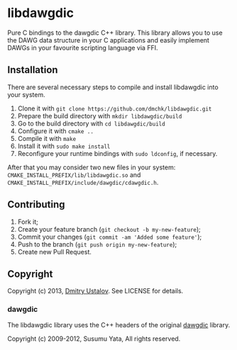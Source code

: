 # libdawgdic

Pure C bindings to the dawgdic C++ library. This library allows you to
use the DAWG data structure in your C applications and easily implement
DAWGs in your favourite scripting language via FFI.

## Installation

There are several necessary steps to compile and install libdawgdic into
your system.

1. Clone it with `git clone https://github.com/dmchk/libdawgdic.git`
2. Prepare the build directory with `mkdir libdawgdic/build`
3. Go to the build directory with `cd libdawgdic/build`
4. Configure it with `cmake ..`
5. Compile it with `make`
6. Install it with `sudo make install`
7. Reconfigure your runtime bindings with `sudo ldconfig`, if necessary.

After that you may consider two new files in your system:
`CMAKE_INSTALL_PREFIX/lib/libdawgdic.so` and
`CMAKE_INSTALL_PREFIX/include/dawgdic/cdawgdic.h`.

## Contributing

1. Fork it;
2. Create your feature branch (`git checkout -b my-new-feature`);
3. Commit your changes (`git commit -am 'Added some feature'`);
4. Push to the branch (`git push origin my-new-feature`);
5. Create new Pull Request.

## Copyright

Copyright (c) 2013, [Dmitry Ustalov](http://eveel.ru). See LICENSE for details.

### dawgdic

The libdawgdic library uses the C++ headers of the original
[dawgdic](http://code.google.com/p/dawgdic/) library.

Copyright (c) 2009-2012, Susumu Yata, All rights reserved.
